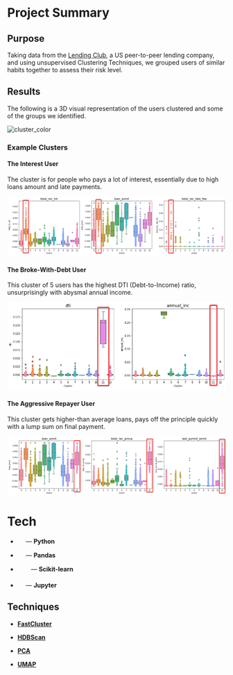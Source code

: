 # Project Summary

## Purpose
Taking data from the [Lending Club](https://www.lendingclub.com/), a US peer-to-peer lending company, and using unsupervised Clustering Techniques, we grouped users of similar habits together to assess their risk level.

## Results
The following is a 3D visual representation of the users clustered and some of the groups we identified.

[cluster_umap]: /images/DimensionalityReductionWithUMAP_01.png "Dimensionality Reduction with UMAP"
[cluster_tsne]: /images/DimensionalityReductionWithTSNE_01.png "Dimensionality Reduction with TSNE"
[cluster_pca]: /images/DimensionalityReductionWithPCA_01.png "Dimensionaltiy Reduction with PCA"
[cluster_color]: /images/HDBScan_with_TSNE.png "Clustering visualization with TSNE"

[cluster_01]: ./images/cluster_01.png "Cluster 01"
[cluster_11]: ./images/cluster_11.png "Cluster 11"
[cluster_12]: ./images/cluster_12.png "Cluster 12"

![cluster_color]

### Example Clusters

#### **The Interest User**

The cluster is for people who pays a lot of interest, essentially due to high loans amount and late payments.

![cluster_01]

#### **The Broke-With-Debt User**

This cluster of 5 users has the highest DTI (Debt-to-Income) ratio, unsurprisingly with abysmal annual income.

![cluster_11]

#### **The Aggressive Repayer User**

This cluster gets higher-than average loans, pays off the principle quickly with a lump sum on final payment.

![cluster_12]

# Tech

- <img src=https://upload.wikimedia.org/wikipedia/commons/thumb/c/c3/Python-logo-notext.svg/110px-Python-logo-notext.svg.png width="15" height="15" /> — **Python**

- <img src=https://pandas.pydata.org/static/img/pandas_mark.svg width="15" height="15" /> — **Pandas**

- <img src=https://scikit-learn.org/stable/_images/scikit-learn-logo-notext.png width="27" height="15" /> — **Scikit-learn**

- <img src=https://upload.wikimedia.org/wikipedia/commons/3/38/Jupyter_logo.svg width="15" height="20" /> — **Jupyter**

## Techniques

- [**FastCluster**](http://www.danifold.net/fastcluster.html)

- [**HDBScan**](https://hdbscan.readthedocs.io/en/latest/index.html)

- [**PCA**](https://www.shark-ml.org/sphinx_pages/build/html/rest_sources/tutorials/algorithms/pca.html)

- [**UMAP**](https://umap-learn.readthedocs.io/en/latest/#)